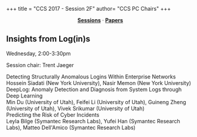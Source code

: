 +++
title = "CCS 2017 - Session 2F"
author= "CCS PC Chairs"
+++
<center><a href="/sessions"><b>Sessions</b></a> &middot; <a href="/papers"><b>Papers</b></a></center>
<p>
<h2>Insights from Log(in)s</h2>Wednesday, 2:00-3:30pm<p>Session chair: Trent Jaeger<div class="bpaper"><span class="ptitle">Detecting Structurally Anomalous Logins Within Enterprise Networks</span></br><div class="pblock"><span class="author">Hossein&nbsp;Siadati</span> <span class="institution">(New York University)</span>, <span class="author">Nasir&nbsp;Memon</span> <span class="institution">(New York University)</span><br><div class="pextra"></div></div></div><div class="bpaper"><span class="ptitle">DeepLog: Anomaly Detection and Diagnosis from System Logs through Deep Learning</span></br><div class="pblock"><span class="author">Min&nbsp;Du</span> <span class="institution">(University of Utah)</span>, <span class="author">Feifei&nbsp;Li</span> <span class="institution">(University of Utah)</span>, <span class="author">Guineng&nbsp;Zheng</span> <span class="institution">(University of Utah)</span>, <span class="author">Vivek&nbsp;Srikumar</span> <span class="institution">(University of Utah)</span><br><div class="pextra"></div></div></div><div class="bpaper"><span class="ptitle">Predicting the Risk of Cyber Incidents</span></br><div class="pblock"><span class="author">Leyla&nbsp;Bilge</span> <span class="institution">(Symantec Research Labs)</span>, <span class="author">Yufei&nbsp;Han</span> <span class="institution">(Symantec Research Labs)</span>, <span class="author">Matteo&nbsp;Dell'Amico</span> <span class="institution">(Symantec Research Labs)</span><br><div class="pextra"></div></div></div>